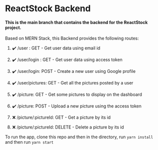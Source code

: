# ReactStock Backend

#### This is the main branch that contains the backend for the ReactStock project.

Based on MERN Stack, this Backend provides the following routes:

1. :heavy_check_mark: /user : GET - Get user data using email id

2. :heavy_check_mark: /user/login : GET - Get user data using access token

3. :heavy_check_mark: /user/login: POST - Create a new user using Google profile

4. :heavy_check_mark: /user/pictures: GET - Get all the pictures posted by a user

5. :heavy_check_mark: /picture: GET - Get some pictures to display on the dashboard

6. :heavy_check_mark: /picture: POST - Upload a new picture using the access token

7. :x: /picture/:pictureId: GET - Get a picture by its id

8. :x: /picture/:pictureId: DELETE - Delete a picture by its id

To run the app, clone this repo and then in the directory, run `yarn install` and then run `yarn start`
